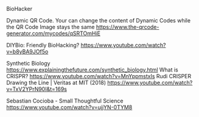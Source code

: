 BioHacker

Dynamic QR Code. 
Your can change the content of Dynamic Codes while the QR Code Image stays the same
https://www.the-qrcode-generator.com/mycodes/qSRTOmHiE



DIYBio: Friendly BioHacking?
https://www.youtube.com/watch?v=b8yBA9JOf5o

Synthetic Biology
https://www.explainingthefuture.com/synthetic_biology.html
What is CRISPR?
https://www.youtube.com/watch?v=MnYppmstxIs
Rudi CRISPER Drawing the Line | Veritas at MIT (2018)
https://www.youtube.com/watch?v=TxV2YPrN90I&t=169s

Sebastian Cocioba - Small Thoughtful Science
https://www.youtube.com/watch?v=ujjYN-0TYM8

